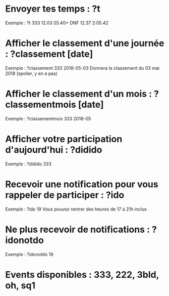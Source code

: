 # Envoyer tes temps : ?t <event> <tps1> <tps2> <tps3> <tps4> <tps5>
Exemple : ?t 333 12.03 55.40+ DNF 12.37 2:05.42

# Afficher le classement d'une journée : ?classement <event> [date]
Exemple : ?classement 333 2018-05-03
Donnera le classement du 03 mai 2018 (spoiler, y en a pas)

# Afficher le classement d'un mois : ?classementmois <event> [date]
Exemple : ?classementmois 333 2018-05

# Afficher votre participation d'aujourd'hui : ?didido <event>
Exemple : ?didido 333

# Recevoir une notification pour vous rappeler de participer : ?ido <heure>
Exemple : ?ido 19
Vous pouvez rentrer des heures de 17 à 21h inclus

# Ne plus recevoir de notifications : ?idonotdo <heure>
Exemple : ?idonotdo 19

# Events disponibles : 333, 222, 3bld, oh, sq1
